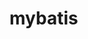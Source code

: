 # mybatis
<?xml version="1.0" encoding="UTF-8"?>
<!DOCTYPE configuration PUBLIC "-//mybatis.org//DTD Config 3.0//EN" "http://mybatis.org/dtd/mybatis-3-config.dtd">

<configuration>
	<environments default="development">
		<environment id="development">
			<transactionManager type="JDBC" />
			<dataSource type="POOLED">
				<property name="driver" value="com.mysql.jdbc.Driver" />
				<property name="url" value="jdbc:mysql://localhost:3306/test" />
				<property name="username" value="root" />
				<property name="password" value="root" />
			</dataSource>
		</environment>
	</environments>
	<mappers>
		<mapper class="myBatis.entity.UserInterface" />
	</mappers>
</configuration>
